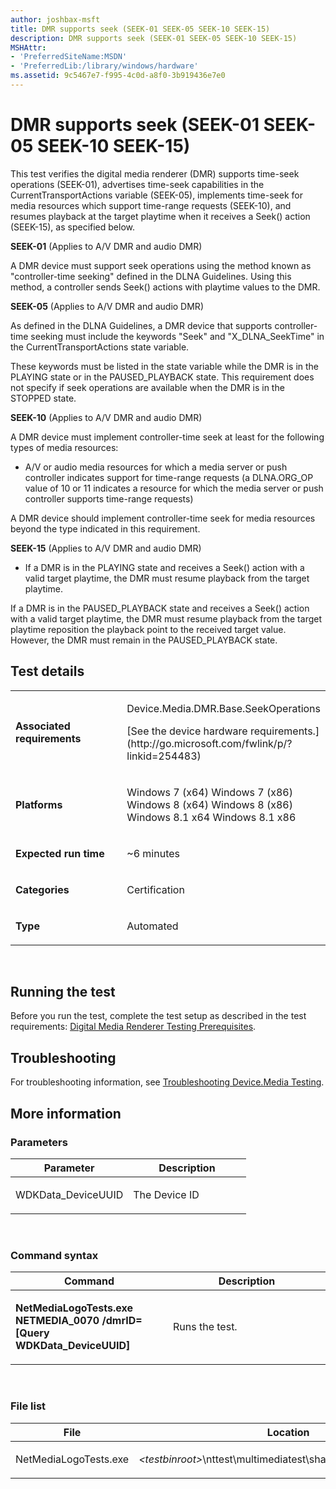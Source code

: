 ```yaml
---
author: joshbax-msft
title: DMR supports seek (SEEK-01 SEEK-05 SEEK-10 SEEK-15)
description: DMR supports seek (SEEK-01 SEEK-05 SEEK-10 SEEK-15)
MSHAttr:
- 'PreferredSiteName:MSDN'
- 'PreferredLib:/library/windows/hardware'
ms.assetid: 9c5467e7-f995-4c0d-a8f0-3b919436e7e0
---
```


# DMR supports seek (SEEK-01 SEEK-05 SEEK-10 SEEK-15)


This test verifies the digital media renderer (DMR) supports time-seek operations (SEEK-01), advertises time-seek capabilities in the CurrentTransportActions variable (SEEK-05), implements time-seek for media resources which support time-range requests (SEEK-10), and resumes playback at the target playtime when it receives a Seek() action (SEEK-15), as specified below.

**SEEK-01** (Applies to A/V DMR and audio DMR)

A DMR device must support seek operations using the method known as "controller-time seeking" defined in the DLNA Guidelines. Using this method, a controller sends Seek() actions with playtime values to the DMR.

**SEEK-05** (Applies to A/V DMR and audio DMR)

As defined in the DLNA Guidelines, a DMR device that supports controller-time seeking must include the keywords "Seek" and "X\_DLNA\_SeekTime" in the CurrentTransportActions state variable.

These keywords must be listed in the state variable while the DMR is in the PLAYING state or in the PAUSED\_PLAYBACK state. This requirement does not specify if seek operations are available when the DMR is in the STOPPED state.

**SEEK-10** (Applies to A/V DMR and audio DMR)

A DMR device must implement controller-time seek at least for the following types of media resources:

-   A/V or audio media resources for which a media server or push controller indicates support for time-range requests (a DLNA.ORG\_OP value of 10 or 11 indicates a resource for which the media server or push controller supports time-range requests)

A DMR device should implement controller-time seek for media resources beyond the type indicated in this requirement.

**SEEK-15** (Applies to A/V DMR and audio DMR)

-   If a DMR is in the PLAYING state and receives a Seek() action with a valid target playtime, the DMR must resume playback from the target playtime.

If a DMR is in the PAUSED\_PLAYBACK state and receives a Seek() action with a valid target playtime, the DMR must resume playback from the target playtime reposition the playback point to the received target value. However, the DMR must remain in the PAUSED\_PLAYBACK state.

## Test details


<table>
<colgroup>
<col width="50%" />
<col width="50%" />
</colgroup>
<tbody>
<tr class="odd">
<td><p><strong>Associated requirements</strong></p></td>
<td><p>Device.Media.DMR.Base.SeekOperations</p>
<p>[See the device hardware requirements.](http://go.microsoft.com/fwlink/p/?linkid=254483)</p></td>
</tr>
<tr class="even">
<td><p><strong>Platforms</strong></p></td>
<td><p>Windows 7 (x64) Windows 7 (x86) Windows 8 (x64) Windows 8 (x86) Windows 8.1 x64 Windows 8.1 x86</p></td>
</tr>
<tr class="odd">
<td><p><strong>Expected run time</strong></p></td>
<td><p>~6 minutes</p></td>
</tr>
<tr class="even">
<td><p><strong>Categories</strong></p></td>
<td><p>Certification</p></td>
</tr>
<tr class="odd">
<td><p><strong>Type</strong></p></td>
<td><p>Automated</p></td>
</tr>
</tbody>
</table>

 

## Running the test


Before you run the test, complete the test setup as described in the test requirements: [Digital Media Renderer Testing Prerequisites](digital-media-renderer-testing-prerequisites.md).

## Troubleshooting


For troubleshooting information, see [Troubleshooting Device.Media Testing](troubleshooting-devicemedia-testing.md).

## More information


### Parameters

<table>
<colgroup>
<col width="50%" />
<col width="50%" />
</colgroup>
<thead>
<tr class="header">
<th>Parameter</th>
<th>Description</th>
</tr>
</thead>
<tbody>
<tr class="odd">
<td><p>WDKData_DeviceUUID</p></td>
<td><p>The Device ID</p></td>
</tr>
</tbody>
</table>

 

### Command syntax

<table>
<colgroup>
<col width="50%" />
<col width="50%" />
</colgroup>
<thead>
<tr class="header">
<th>Command</th>
<th>Description</th>
</tr>
</thead>
<tbody>
<tr class="odd">
<td><p><strong>NetMediaLogoTests.exe NETMEDIA_0070 /dmrID= [Query WDKData_DeviceUUID]</strong></p></td>
<td><p>Runs the test.</p></td>
</tr>
</tbody>
</table>

 

### File list

<table>
<colgroup>
<col width="50%" />
<col width="50%" />
</colgroup>
<thead>
<tr class="header">
<th>File</th>
<th>Location</th>
</tr>
</thead>
<tbody>
<tr class="odd">
<td><p>NetMediaLogoTests.exe</p></td>
<td><p><em>&lt;testbinroot&gt;</em>\nttest\multimediatest\sharing\netmedialogotests\</p></td>
</tr>
</tbody>
</table>

 

 

 






